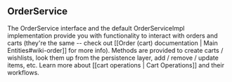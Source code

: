 ## <a name="wiki-orderService"></a> OrderService

The OrderService interface and the default OrderServiceImpl implementation provide you with functionality to interact with orders and carts (they're the same -- check out [[Order (cart) documentation | Main Entities#wiki-order]] for more info). Methods are provided to create carts / wishlists, look them up from the persistence layer, add / remove / update items, etc. Learn more about [[cart operations | Cart Operations]] and their workflows.
